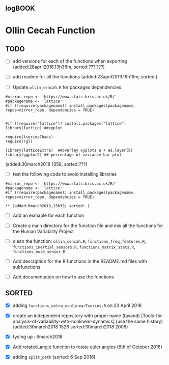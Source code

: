logBOOK
---



# Ollin Cecah Function

## TODO

* [ ] add versions for each of the functions when exporting 
	(added:28april2018.13h36m, sorted:???.???)

* [ ] add readme for all the functions
	(added:23april2019.19h19m; sorted:)

* [ ] Update `ollin_cencah.R` for packages dependencies:

```
#mirror_repo <- 'https://www.stats.bris.ac.uk/R/'
#packagename <- 'lattice'
#if (!require(packagename)) install.packages(packagename, repos=mirror_repo, dependencies = TRUE) 


#if (!require("lattice")) install.packages("lattice")
library(lattice) ##xyplot

require(tseriesChaos)
require(rgl)

library(latticeExtra)  ##overlay xyplots a + as.layer(b)
library(ggplot2) ## percentage of variance bar plot

```

(added:30march2018 1358, sorted:???)





* [ ] test the following code to avoid installing libraries 
```
#mirror_repo <- 'https://www.stats.bris.ac.uk/R/'
#packagename <- 'lattice'
#if (!require(packagename)) install.packages(packagename, repos=mirror_repo, dependencies = TRUE) 
```
	** (added:6march2018,13h39; sorted: )

* [ ] Add an exmaple for each function

* [ ] Create a main directory for the function file and mix all the functions for   the Human Variability Project


* [ ] clean the function: `ollin_cencah.R`, `functions_freq_features.R`,
`functions_inertial_sensors.R`, `functions_matrix_stats.R`, `functions_muse_sensor.R`

* [ ] Add description for the R functions in the README.md files with subfunctions

* [ ] Add documentation on how to use the functions


## SORTED

* [x] adding `functions_extra_nonlinearTseries.R` on 23 April 2018


* [x] create an independent repository with proper name  (tavand)
	[Tools-for-analysis-of-variability-with-nonlinear-dynamics] 
	(use the same history)
	(added:30march2018 1526 sorted:30march2018 2006)



* [x] tyding up : 6march2018
* [x]  Add rotated_angle function to rotate euler angles (6th of October 2016)
* [x] adding `split_path` (sorted: 6 Sep 2016)


